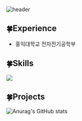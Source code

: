![header](https://capsule-render.vercel.app/api?type=venom&color=auto&height=150&section=header&text=Profile&fontSize=90&animation=fadeIn)

## 🍀Experience
- 홍익대학교 전자전기공학부

## 🍀Skills
<img src="https://img.shields.io/badge/Python-3776AB?logo=Python">

## 🍀Projects




![Anurag's GitHub stats](https://github-readme-stats.vercel.app/api?username=imewuzin&show_icons=true&theme=radical)
